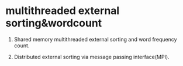 multithreaded external sorting&wordcount
========================================

1. Shared memory multithreaded external sorting and word frequency count.

2. Distributed external sorting via message passing interface(MPI).
